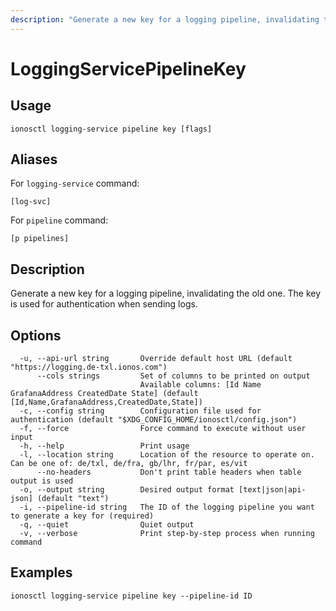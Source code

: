 ```yaml
---
description: "Generate a new key for a logging pipeline, invalidating the old one. The key is used for authentication when sending logs."
---
```


# LoggingServicePipelineKey

## Usage

```text
ionosctl logging-service pipeline key [flags]
```

## Aliases

For `logging-service` command:

```text
[log-svc]
```

For `pipeline` command:

```text
[p pipelines]
```

## Description

Generate a new key for a logging pipeline, invalidating the old one. The key is used for authentication when sending logs.

## Options

```text
  -u, --api-url string       Override default host URL (default "https://logging.de-txl.ionos.com")
      --cols strings         Set of columns to be printed on output 
                             Available columns: [Id Name GrafanaAddress CreatedDate State] (default [Id,Name,GrafanaAddress,CreatedDate,State])
  -c, --config string        Configuration file used for authentication (default "$XDG_CONFIG_HOME/ionosctl/config.json")
  -f, --force                Force command to execute without user input
  -h, --help                 Print usage
  -l, --location string      Location of the resource to operate on. Can be one of: de/txl, de/fra, gb/lhr, fr/par, es/vit
      --no-headers           Don't print table headers when table output is used
  -o, --output string        Desired output format [text|json|api-json] (default "text")
  -i, --pipeline-id string   The ID of the logging pipeline you want to generate a key for (required)
  -q, --quiet                Quiet output
  -v, --verbose              Print step-by-step process when running command
```

## Examples

```text
ionosctl logging-service pipeline key --pipeline-id ID
```

